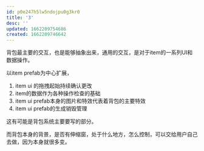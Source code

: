 ```yaml
---
id: p0e247h5lw5ndojpu0g3kr0
title: '3'
desc: ''
updated: 1662209754686
created: 1662209746642
---
```


背包最主要的交互，也是能够抽象出来，通用的交互，是对于item的一系列UI和数据操作。

以item prefab为中心扩展，

1. item ui 的拖拽起始持续确认更改
2. item的数据作为各种操作检查的基础
3. item ui prefab本身的图片和特效代表着背包的主要特效
4. item ui prefab的生成销毁管理

这有可能是背包系统主要要写的部分。

而背包本身的背景，是否有伸缩窗，处于什么地方，怎么控制，可以交给用户自己去做，因为本身就很多变。